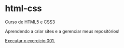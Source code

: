 # html-css
 Curso de HTML5 e CSS3

 Aprendendo a criar sites e a gerenciar meus repositórios!

 <a href="https://zatbel.github.io/html-css/Exercicios/Modulo1/ex001-Ol%C3%A1,%20Mundo!%20Hello,%20World!/">Executar o exercício 001.</a>

